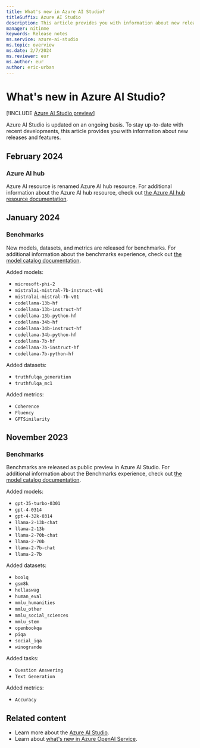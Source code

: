 ```yaml
---
title: What's new in Azure AI Studio?
titleSuffix: Azure AI Studio
description: This article provides you with information about new releases and features.
manager: nitinme
keywords: Release notes
ms.service: azure-ai-studio
ms.topic: overview
ms.date: 2/7/2024
ms.reviewer: eur
ms.author: eur
author: eric-urban
---
```


# What's new in Azure AI Studio?

[!INCLUDE [Azure AI Studio preview](./includes/preview-ai-studio.md)]

Azure AI Studio is updated on an ongoing basis. To stay up-to-date with recent developments, this article provides you with information about new releases and features.

## February 2024

### Azure AI hub

Azure AI resource is renamed Azure AI hub resource. For additional information about the Azure AI hub resource, check out [the Azure AI hub resource documentation](./concepts/ai-resources.md).

## January 2024

### Benchmarks

New models, datasets, and metrics are released for benchmarks. For additional information about the benchmarks experience, check out [the model catalog documentation](./how-to/model-catalog.md).

Added models:
- `microsoft-phi-2`
- `mistralai-mistral-7b-instruct-v01`
- `mistralai-mistral-7b-v01`
- `codellama-13b-hf`
- `codellama-13b-instruct-hf`
- `codellama-13b-python-hf`
- `codellama-34b-hf`
- `codellama-34b-instruct-hf`
- `codellama-34b-python-hf`
- `codellama-7b-hf`
- `codellama-7b-instruct-hf`
- `codellama-7b-python-hf`

Added datasets:
- `truthfulqa_generation`
- `truthfulqa_mc1`

Added metrics:
- `Coherence`
- `Fluency`
- `GPTSimilarity`

## November 2023

### Benchmarks

Benchmarks are released as public preview in Azure AI Studio. For additional information about the Benchmarks experience, check out [the model catalog documentation](./how-to/model-catalog.md).

Added models:
- `gpt-35-turbo-0301`
- `gpt-4-0314`
- `gpt-4-32k-0314`
- `llama-2-13b-chat`
- `llama-2-13b`
- `llama-2-70b-chat`
- `llama-2-70b`
- `llama-2-7b-chat`
- `llama-2-7b`

Added datasets:
- `boolq`
- `gsm8k`
- `hellaswag`
- `human_eval`
- `mmlu_humanities`
- `mmlu_other`
- `mmlu_social_sciences`
- `mmlu_stem`
- `openbookqa`
- `piqa`
- `social_iqa`
- `winogrande`

Added tasks:
- `Question Answering`
- `Text Generation`

Added metrics:
- `Accuracy`

## Related content

- Learn more about the [Azure AI Studio](./what-is-ai-studio.md).
- Learn about [what's new in Azure OpenAI Service](../ai-services/openai/whats-new.md).
